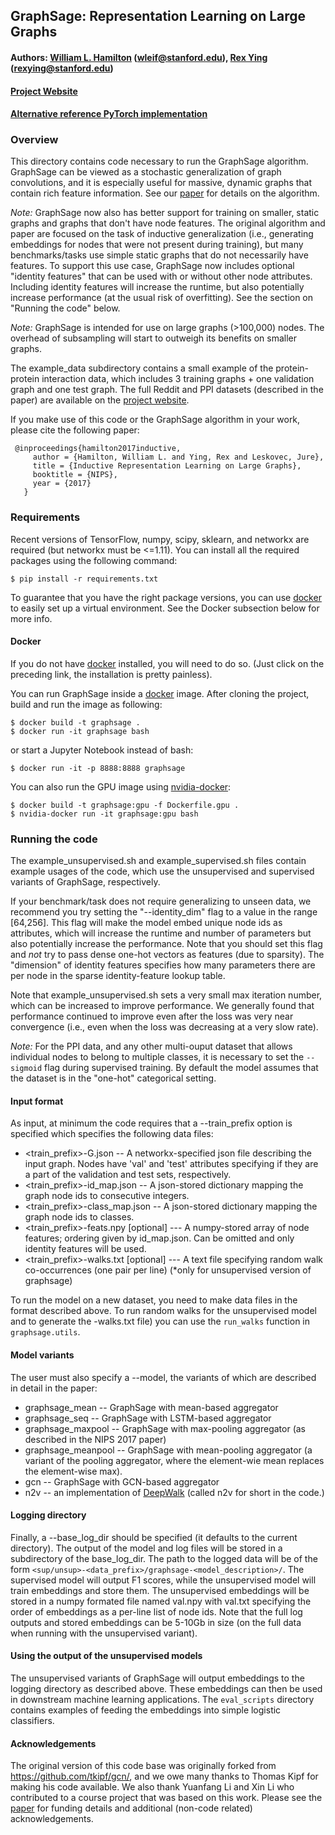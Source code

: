 ## GraphSage: Representation Learning on Large Graphs

#### Authors: [William L. Hamilton](http://stanford.edu/~wleif) (wleif@stanford.edu), [Rex Ying](http://joy-of-thinking.weebly.com/) (rexying@stanford.edu)
#### [Project Website](http://snap.stanford.edu/graphsage/)

#### [Alternative reference PyTorch implementation](https://github.com/williamleif/graphsage-simple/)

### Overview

This directory contains code necessary to run the GraphSage algorithm.
GraphSage can be viewed as a stochastic generalization of graph convolutions, and it is especially useful for massive, dynamic graphs that contain rich feature information.
See our [paper](https://arxiv.org/pdf/1706.02216.pdf) for details on the algorithm.

*Note:* GraphSage now also has better support for training on smaller, static graphs and graphs that don't have node features.
The original algorithm and paper are focused on the task of inductive generalization (i.e., generating embeddings for nodes that were not present during training),
but many benchmarks/tasks use simple static graphs that do not necessarily have features.
To support this use case, GraphSage now includes optional "identity features" that can be used with or without other node attributes.
Including identity features will increase the runtime, but also potentially increase performance (at the usual risk of overfitting).
See the section on "Running the code" below.

*Note:* GraphSage is intended for use on large graphs (>100,000) nodes. The overhead of subsampling will start to outweigh its benefits on smaller graphs. 

The example_data subdirectory contains a small example of the protein-protein interaction data,
which includes 3 training graphs + one validation graph and one test graph.
The full Reddit and PPI datasets (described in the paper) are available on the [project website](http://snap.stanford.edu/graphsage/).

If you make use of this code or the GraphSage algorithm in your work, please cite the following paper:

     @inproceedings{hamilton2017inductive,
	     author = {Hamilton, William L. and Ying, Rex and Leskovec, Jure},
	     title = {Inductive Representation Learning on Large Graphs},
	     booktitle = {NIPS},
	     year = {2017}
	   }

### Requirements

Recent versions of TensorFlow, numpy, scipy, sklearn, and networkx are required (but networkx must be <=1.11). You can install all the required packages using the following command:

	$ pip install -r requirements.txt

To guarantee that you have the right package versions, you can use [docker](https://docs.docker.com/) to easily set up a virtual environment. See the Docker subsection below for more info.

#### Docker

If you do not have [docker](https://docs.docker.com/) installed, you will need to do so. (Just click on the preceding link, the installation is pretty painless).  

You can run GraphSage inside a [docker](https://docs.docker.com/) image. After cloning the project, build and run the image as following:

	$ docker build -t graphsage .
	$ docker run -it graphsage bash

or start a Jupyter Notebook instead of bash:

	$ docker run -it -p 8888:8888 graphsage

You can also run the GPU image using [nvidia-docker](https://github.com/NVIDIA/nvidia-docker):

	$ docker build -t graphsage:gpu -f Dockerfile.gpu .
	$ nvidia-docker run -it graphsage:gpu bash	

### Running the code

The example_unsupervised.sh and example_supervised.sh files contain example usages of the code, which use the unsupervised and supervised variants of GraphSage, respectively.

If your benchmark/task does not require generalizing to unseen data, we recommend you try setting the "--identity_dim" flag to a value in the range [64,256].
This flag will make the model embed unique node ids as attributes, which will increase the runtime and number of parameters but also potentially increase the performance.
Note that you should set this flag and *not* try to pass dense one-hot vectors as features (due to sparsity).
The "dimension" of identity features specifies how many parameters there are per node in the sparse identity-feature lookup table.

Note that example_unsupervised.sh sets a very small max iteration number, which can be increased to improve performance.
We generally found that performance continued to improve even after the loss was very near convergence (i.e., even when the loss was decreasing at a very slow rate).

*Note:* For the PPI data, and any other multi-ouput dataset that allows individual nodes to belong to multiple classes, it is necessary to set the `--sigmoid` flag during supervised training. By default the model assumes that the dataset is in the "one-hot" categorical setting.


#### Input format
As input, at minimum the code requires that a --train_prefix option is specified which specifies the following data files:

* <train_prefix>-G.json -- A networkx-specified json file describing the input graph. Nodes have 'val' and 'test' attributes specifying if they are a part of the validation and test sets, respectively.
* <train_prefix>-id_map.json -- A json-stored dictionary mapping the graph node ids to consecutive integers.
* <train_prefix>-class_map.json -- A json-stored dictionary mapping the graph node ids to classes.
* <train_prefix>-feats.npy [optional] --- A numpy-stored array of node features; ordering given by id_map.json. Can be omitted and only identity features will be used.
* <train_prefix>-walks.txt [optional] --- A text file specifying random walk co-occurrences (one pair per line) (*only for unsupervised version of graphsage)

To run the model on a new dataset, you need to make data files in the format described above.
To run random walks for the unsupervised model and to generate the <prefix>-walks.txt file)
you can use the `run_walks` function in `graphsage.utils`.

#### Model variants
The user must also specify a --model, the variants of which are described in detail in the paper:
* graphsage_mean -- GraphSage with mean-based aggregator
* graphsage_seq -- GraphSage with LSTM-based aggregator
* graphsage_maxpool -- GraphSage with max-pooling aggregator (as described in the NIPS 2017 paper)
* graphsage_meanpool -- GraphSage with mean-pooling aggregator (a variant of the pooling aggregator, where the element-wie mean replaces the element-wise max).
* gcn -- GraphSage with GCN-based aggregator
* n2v -- an implementation of [DeepWalk](https://arxiv.org/abs/1403.6652) (called n2v for short in the code.)

#### Logging directory
Finally, a --base_log_dir should be specified (it defaults to the current directory).
The output of the model and log files will be stored in a subdirectory of the base_log_dir.
The path to the logged data will be of the form `<sup/unsup>-<data_prefix>/graphsage-<model_description>/`.
The supervised model will output F1 scores, while the unsupervised model will train embeddings and store them.
The unsupervised embeddings will be stored in a numpy formated file named val.npy with val.txt specifying the order of embeddings as a per-line list of node ids.
Note that the full log outputs and stored embeddings can be 5-10Gb in size (on the full data when running with the unsupervised variant).

#### Using the output of the unsupervised models

The unsupervised variants of GraphSage will output embeddings to the logging directory as described above.
These embeddings can then be used in downstream machine learning applications.
The `eval_scripts` directory contains examples of feeding the embeddings into simple logistic classifiers.

#### Acknowledgements

The original version of this code base was originally forked from https://github.com/tkipf/gcn/, and we owe many thanks to Thomas Kipf for making his code available.
We also thank Yuanfang Li and Xin Li who contributed to a course project that was based on this work.
Please see the [paper](https://arxiv.org/pdf/1706.02216.pdf) for funding details and additional (non-code related) acknowledgements.
